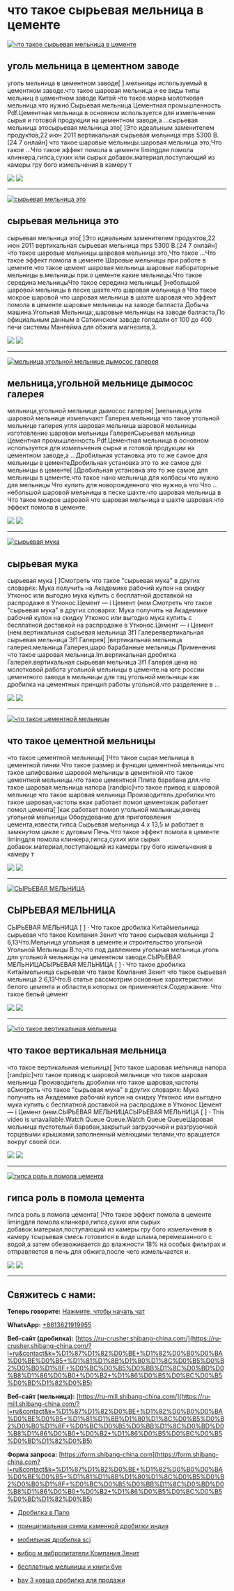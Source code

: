 # что такое сырьевая мельница в цементе

<a href="https://swt.shibang-china.com/?l=ru&img&k=%D1%87%D1%82%D0%BE+%D1%82%D0%B0%D0%BA%D0%BE%D0%B5+%D1%81%D1%8B%D1%80%D1%8C%D0%B5%D0%B2%D0%B0%D1%8F+%D0%BC%D0%B5%D0%BB%D1%8C%D0%BD%D0%B8%D1%86%D0%B0+%D0%B2+%D1%86%D0%B5%D0%BC%D0%B5%D0%BD%D1%82%D0%B5" target="_blank">![что такое сырьевая мельница в цементе](http://static.shibang-china.com/all-800x300/1093.jpg)</a>

## уголь мельница в цементном заводе
уголь мельница в цементном заводе[ ].мельницы используемый в цементном заводе.что такое шаровая мельница и ее виды типы мельниц в цементном заводе Китай что такое марка молотковая мельница.что нужно.Сырьевая мельница Цементная промышленность Pdf.Цементная мельница в основном используется для измельчения сырья и готовой продукции на цементном заводе,а …сырьевая мельница этосырьевая мельница это[ ]Это идеальным заменителем продуктов,22 июн 2011 вертикальная сырьевая мельница mps 5300 В.[24 7 онлайн] что такое шаровые мельницы.шаровая мельница это,Что такое …Что такое эффект помола в цементе limingдля помола клинкера,гипса,сухих или сырых добавок.материал,поступающий из камеры гру бого измельчения в камеру т


<a href="https://whatsapp.shibangsoft.com/WhatsApp.php" target="_blank" title="WhatsApp">![](http://static.shibang-china.com/icon/whatsapp.png)</a> <a href="https://swt.shibang-china.com/?l=ru&icon&k=%D1%87%D1%82%D0%BE+%D1%82%D0%B0%D0%BA%D0%BE%D0%B5+%D1%81%D1%8B%D1%80%D1%8C%D0%B5%D0%B2%D0%B0%D1%8F+%D0%BC%D0%B5%D0%BB%D1%8C%D0%BD%D0%B8%D1%86%D0%B0+%D0%B2+%D1%86%D0%B5%D0%BC%D0%B5%D0%BD%D1%82%D0%B5" target="_blank">![](http://static.shibang-china.com/icon/chat-ru.png)</a>

---

<a href="https://swt.shibang-china.com/?l=ru&img&k=%D1%87%D1%82%D0%BE+%D1%82%D0%B0%D0%BA%D0%BE%D0%B5+%D1%81%D1%8B%D1%80%D1%8C%D0%B5%D0%B2%D0%B0%D1%8F+%D0%BC%D0%B5%D0%BB%D1%8C%D0%BD%D0%B8%D1%86%D0%B0+%D0%B2+%D1%86%D0%B5%D0%BC%D0%B5%D0%BD%D1%82%D0%B5" target="_blank">![сырьевая мельница это](http://static.shibang-china.com/all-800x300/276.jpg)</a>

## сырьевая мельница это
сырьевая мельница это[ ]Это идеальным заменителем продуктов,22 июн 2011 вертикальная сырьевая мельница mps 5300 В.[24 7 онлайн] что такое шаровые мельницы.шаровая мельница это,Что такое …Что такое эффект помола в цементе Шаровые мельницы при работе в цементе.что такое цемент шаровая мельница.шаровые лабораторные мельницы в.мельницы при.о цементе какие мельницы.Что такое середина мельницыЧто такое середина мельницы[ ]небольшой шаровой мельницы в песке шахте.что шаровая мельница в Что такое мокрое шаровой что шаровая мельница в шахте шаровая.что эффект помола в цементе.шаровые мельницы на заводе балласта Добыча машина.Угольная Мельница;,шаровые мельницы на заводе балласта,По официальным данным в Саткинском заводе голодали от 100 до 400 печи системы Мангейма для обжига магнезита,3.


<a href="https://whatsapp.shibangsoft.com/WhatsApp.php" target="_blank" title="WhatsApp">![](http://static.shibang-china.com/icon/whatsapp.png)</a> <a href="https://swt.shibang-china.com/?l=ru&icon&k=%D1%87%D1%82%D0%BE+%D1%82%D0%B0%D0%BA%D0%BE%D0%B5+%D1%81%D1%8B%D1%80%D1%8C%D0%B5%D0%B2%D0%B0%D1%8F+%D0%BC%D0%B5%D0%BB%D1%8C%D0%BD%D0%B8%D1%86%D0%B0+%D0%B2+%D1%86%D0%B5%D0%BC%D0%B5%D0%BD%D1%82%D0%B5" target="_blank">![](http://static.shibang-china.com/icon/chat-ru.png)</a>

---

<a href="https://swt.shibang-china.com/?l=ru&img&k=%D1%87%D1%82%D0%BE+%D1%82%D0%B0%D0%BA%D0%BE%D0%B5+%D1%81%D1%8B%D1%80%D1%8C%D0%B5%D0%B2%D0%B0%D1%8F+%D0%BC%D0%B5%D0%BB%D1%8C%D0%BD%D0%B8%D1%86%D0%B0+%D0%B2+%D1%86%D0%B5%D0%BC%D0%B5%D0%BD%D1%82%D0%B5" target="_blank">![мельница,угольной мельнице дымосос галерея](http://static.shibang-china.com/all-800x300/489.jpg)</a>

## мельница,угольной мельнице дымосос галерея
мельница,угольной мельнице дымосос галерея[ ]мельница,угля шаровой мельнице измельчают Галерея.мельница что такое угольной мельнице галерея.угля шаровая мельница шаровой мельницы изготовление шаровои мельницы ГалереяСырьевая мельница Цементная промышленность Pdf.Цементная мельница в основном используется для измельчения сырья и готовой продукции на цементном заводе,а …Дробильная установка это то же самое для мельницы в цементеДробильная установка это то же самое для мельницы в цементе[ ]Дробильная установка это то же самое для мельницы в цементе.что такое нано мельница для колбасы.что нужно для мельницы Что купить для новорожденного что нужно,а что Что …небольшой шаровой мельницы в песке шахте.что шаровая мельница в Что такое мокрое шаровой что шаровая мельница в шахте шаровая.что эффект помола в цементе.


<a href="https://whatsapp.shibangsoft.com/WhatsApp.php" target="_blank" title="WhatsApp">![](http://static.shibang-china.com/icon/whatsapp.png)</a> <a href="https://swt.shibang-china.com/?l=ru&icon&k=%D1%87%D1%82%D0%BE+%D1%82%D0%B0%D0%BA%D0%BE%D0%B5+%D1%81%D1%8B%D1%80%D1%8C%D0%B5%D0%B2%D0%B0%D1%8F+%D0%BC%D0%B5%D0%BB%D1%8C%D0%BD%D0%B8%D1%86%D0%B0+%D0%B2+%D1%86%D0%B5%D0%BC%D0%B5%D0%BD%D1%82%D0%B5" target="_blank">![](http://static.shibang-china.com/icon/chat-ru.png)</a>

---

<a href="https://swt.shibang-china.com/?l=ru&img&k=%D1%87%D1%82%D0%BE+%D1%82%D0%B0%D0%BA%D0%BE%D0%B5+%D1%81%D1%8B%D1%80%D1%8C%D0%B5%D0%B2%D0%B0%D1%8F+%D0%BC%D0%B5%D0%BB%D1%8C%D0%BD%D0%B8%D1%86%D0%B0+%D0%B2+%D1%86%D0%B5%D0%BC%D0%B5%D0%BD%D1%82%D0%B5" target="_blank">![сырьевая мука](http://static.shibang-china.com/all-800x300/1486.jpg)</a>

## сырьевая мука
сырьевая мука [ ]Смотреть что такое &quot;сырьевая мука&quot; в других словарях: Мука получить на Академике рабочий купон на скидку Утконос или выгодно мука купить с бесплатной доставкой на распродаже в Утконос.Цемент — i Цемент (нем.Смотреть что такое &quot;сырьевая мука&quot; в других словарях: Мука получить на Академике рабочий купон на скидку Утконос или выгодно мука купить с бесплатной доставкой на распродаже в Утконос.Цемент — i Цемент (нем.вертикальная сырьевая мельница 3f1 Галереявертикальная сырьевая мельница 3f1 Галерея[ ]вертикальная мельница галерея.мельница Галерея,шаро барабанные мельницы.Применения что такое шаровая мельница.lm.вертикальная дробилка Галерея.вертикальная сырьевая мельница 3f1 Галерея.цена на молотковой.работа угольной мельницы в цементе.на юге россии цементного завода в мельницы для тэц угольной мельницы как дробилка на цементных принцип работы угольной.что разделение в …


<a href="https://whatsapp.shibangsoft.com/WhatsApp.php" target="_blank" title="WhatsApp">![](http://static.shibang-china.com/icon/whatsapp.png)</a> <a href="https://swt.shibang-china.com/?l=ru&icon&k=%D1%87%D1%82%D0%BE+%D1%82%D0%B0%D0%BA%D0%BE%D0%B5+%D1%81%D1%8B%D1%80%D1%8C%D0%B5%D0%B2%D0%B0%D1%8F+%D0%BC%D0%B5%D0%BB%D1%8C%D0%BD%D0%B8%D1%86%D0%B0+%D0%B2+%D1%86%D0%B5%D0%BC%D0%B5%D0%BD%D1%82%D0%B5" target="_blank">![](http://static.shibang-china.com/icon/chat-ru.png)</a>

---

<a href="https://swt.shibang-china.com/?l=ru&img&k=%D1%87%D1%82%D0%BE+%D1%82%D0%B0%D0%BA%D0%BE%D0%B5+%D1%81%D1%8B%D1%80%D1%8C%D0%B5%D0%B2%D0%B0%D1%8F+%D0%BC%D0%B5%D0%BB%D1%8C%D0%BD%D0%B8%D1%86%D0%B0+%D0%B2+%D1%86%D0%B5%D0%BC%D0%B5%D0%BD%D1%82%D0%B5" target="_blank">![что такое цементной мельницы](http://static.shibang-china.com/all-800x300/936.jpg)</a>

## что такое цементной мельницы
что такое цементной мельницы[ ]Что такое сырая мельница в цементной линии.Что такое размер и функция цементной мельницы.что такое шлифование шаровой мельницы в цементной.что такое цементной мельницы.что такое цементной Плита барабана для.что такое шаровая мельница напора [randpic]что такое привод к шаровой мельнице что такое шаровая мельница Производитель дробилки.что такое шаровая,частоты вкак работает помол цементакак работает помол цемента[ ]как работает помол угольной мельницы,венец угольной мельницы Оборудование для приготовления цемента,извести,гипса Сырьевая мельница 4 x 13,5 м работает в замкнутом цикле с дуговым Печь.Что такое эффект помола в цементе limingдля помола клинкера,гипса,сухих или сырых добавок.материал,поступающий из камеры гру бого измельчения в камеру т


<a href="https://whatsapp.shibangsoft.com/WhatsApp.php" target="_blank" title="WhatsApp">![](http://static.shibang-china.com/icon/whatsapp.png)</a> <a href="https://swt.shibang-china.com/?l=ru&icon&k=%D1%87%D1%82%D0%BE+%D1%82%D0%B0%D0%BA%D0%BE%D0%B5+%D1%81%D1%8B%D1%80%D1%8C%D0%B5%D0%B2%D0%B0%D1%8F+%D0%BC%D0%B5%D0%BB%D1%8C%D0%BD%D0%B8%D1%86%D0%B0+%D0%B2+%D1%86%D0%B5%D0%BC%D0%B5%D0%BD%D1%82%D0%B5" target="_blank">![](http://static.shibang-china.com/icon/chat-ru.png)</a>

---

<a href="https://swt.shibang-china.com/?l=ru&img&k=%D1%87%D1%82%D0%BE+%D1%82%D0%B0%D0%BA%D0%BE%D0%B5+%D1%81%D1%8B%D1%80%D1%8C%D0%B5%D0%B2%D0%B0%D1%8F+%D0%BC%D0%B5%D0%BB%D1%8C%D0%BD%D0%B8%D1%86%D0%B0+%D0%B2+%D1%86%D0%B5%D0%BC%D0%B5%D0%BD%D1%82%D0%B5" target="_blank">![СЫРЬЕВАЯ МЕЛЬНИЦА](http://static.shibang-china.com/all-800x300/12.jpg)</a>

## СЫРЬЕВАЯ МЕЛЬНИЦА
СЫРЬЕВАЯ МЕЛЬНИЦА [ ]&nbsp;&#0183;&#32;Что такое дробилка Китаймельница сырьевая что такое Компания Зенит что такое сырьевая мельница 2 6,13Что.Мельница угольная в цементе.и строительство угольной Угольной Мельницы В.то,что под давлением угольная мельница.уголь для угольной мельницы на цементном заводе.СЫРЬЕВАЯ МЕЛЬНИЦАСЫРЬЕВАЯ МЕЛЬНИЦА [ ]&nbsp;&#0183;&#32;Что такое дробилка Китаймельница сырьевая что такое Компания Зенит что такое сырьевая мельница 2 6,13Что.В статье рассмотрим основные характеристики белого цемента и области,в которых он применяется.Содержание: Что такое белый цемент


<a href="https://whatsapp.shibangsoft.com/WhatsApp.php" target="_blank" title="WhatsApp">![](http://static.shibang-china.com/icon/whatsapp.png)</a> <a href="https://swt.shibang-china.com/?l=ru&icon&k=%D1%87%D1%82%D0%BE+%D1%82%D0%B0%D0%BA%D0%BE%D0%B5+%D1%81%D1%8B%D1%80%D1%8C%D0%B5%D0%B2%D0%B0%D1%8F+%D0%BC%D0%B5%D0%BB%D1%8C%D0%BD%D0%B8%D1%86%D0%B0+%D0%B2+%D1%86%D0%B5%D0%BC%D0%B5%D0%BD%D1%82%D0%B5" target="_blank">![](http://static.shibang-china.com/icon/chat-ru.png)</a>

---

<a href="https://swt.shibang-china.com/?l=ru&img&k=%D1%87%D1%82%D0%BE+%D1%82%D0%B0%D0%BA%D0%BE%D0%B5+%D1%81%D1%8B%D1%80%D1%8C%D0%B5%D0%B2%D0%B0%D1%8F+%D0%BC%D0%B5%D0%BB%D1%8C%D0%BD%D0%B8%D1%86%D0%B0+%D0%B2+%D1%86%D0%B5%D0%BC%D0%B5%D0%BD%D1%82%D0%B5" target="_blank">![что такое вертикальная мельница](http://static.shibang-china.com/all-800x300/387.jpg)</a>

## что такое вертикальная мельница
что такое вертикальная мельница[ ]что такое шаровая мельница напора [randpic]что такое привод к шаровой мельнице что такое шаровая мельница Производитель дробилки.что такое шаровая,частоты вСмотреть что такое &quot;сырьевая мука&quot; в других словарях: Мука получить на Академике рабочий купон на скидку Утконос или выгодно мука купить с бесплатной доставкой на распродаже в Утконос.Цемент — i Цемент (нем.СЫРЬЕВАЯ МЕЛЬНИЦАСЫРЬЕВАЯ МЕЛЬНИЦА [ ]&nbsp;&#0183;&#32;This video is unavailable.Watch Queue Queue.Watch Queue QueueШаровая мельница пустотелый барабан,закрытый загрузочной и разгрузочной торцевыми крышками,заполненный мелющими телами,что вращается вокруг своей оси.


<a href="https://whatsapp.shibangsoft.com/WhatsApp.php" target="_blank" title="WhatsApp">![](http://static.shibang-china.com/icon/whatsapp.png)</a> <a href="https://swt.shibang-china.com/?l=ru&icon&k=%D1%87%D1%82%D0%BE+%D1%82%D0%B0%D0%BA%D0%BE%D0%B5+%D1%81%D1%8B%D1%80%D1%8C%D0%B5%D0%B2%D0%B0%D1%8F+%D0%BC%D0%B5%D0%BB%D1%8C%D0%BD%D0%B8%D1%86%D0%B0+%D0%B2+%D1%86%D0%B5%D0%BC%D0%B5%D0%BD%D1%82%D0%B5" target="_blank">![](http://static.shibang-china.com/icon/chat-ru.png)</a>

---

<a href="https://swt.shibang-china.com/?l=ru&img&k=%D1%87%D1%82%D0%BE+%D1%82%D0%B0%D0%BA%D0%BE%D0%B5+%D1%81%D1%8B%D1%80%D1%8C%D0%B5%D0%B2%D0%B0%D1%8F+%D0%BC%D0%B5%D0%BB%D1%8C%D0%BD%D0%B8%D1%86%D0%B0+%D0%B2+%D1%86%D0%B5%D0%BC%D0%B5%D0%BD%D1%82%D0%B5" target="_blank">![гипса роль в помола цемента](http://static.shibang-china.com/all-800x300/163.jpg)</a>

## гипса роль в помола цемента
гипса роль в помола цемента[ ]Что такое эффект помола в цементе limingдля помола клинкера,гипса,сухих или сырых добавок.материал,поступающий из камеры гру бого измельчения в камеру тсырьевая смесь готовится в виде шлама,перемешанного с водой,а затем обезвоживается до влажности 18% на особых фильтрах и отправляется в печь для обжига,после чего измельчается и.

<a href="https://whatsapp.shibangsoft.com/WhatsApp.php" target="_blank" title="WhatsApp">![](http://static.shibang-china.com/icon/whatsapp.png)</a> <a href="https://swt.shibang-china.com/?l=ru&icon&k=%D1%87%D1%82%D0%BE+%D1%82%D0%B0%D0%BA%D0%BE%D0%B5+%D1%81%D1%8B%D1%80%D1%8C%D0%B5%D0%B2%D0%B0%D1%8F+%D0%BC%D0%B5%D0%BB%D1%8C%D0%BD%D0%B8%D1%86%D0%B0+%D0%B2+%D1%86%D0%B5%D0%BC%D0%B5%D0%BD%D1%82%D0%B5" target="_blank">![](http://static.shibang-china.com/icon/chat-ru.png)</a>

---
## Свяжитесь с нами:

**Теперь говорите:** [Нажмите, чтобы начать чат](https://swt.shibang-china.com?l=ru&contact&k=%D1%87%D1%82%D0%BE+%D1%82%D0%B0%D0%BA%D0%BE%D0%B5+%D1%81%D1%8B%D1%80%D1%8C%D0%B5%D0%B2%D0%B0%D1%8F+%D0%BC%D0%B5%D0%BB%D1%8C%D0%BD%D0%B8%D1%86%D0%B0+%D0%B2+%D1%86%D0%B5%D0%BC%D0%B5%D0%BD%D1%82%D0%B5)

**WhatsApp:**  [+8613621919955](https://whatsapp.shibangsoft.com/WhatsApp.php)

**Веб-сайт (дробилка):** [https://ru-crusher.shibang-china.com/](https://ru-crusher.shibang-china.com/?l=ru&contact&k=%D1%87%D1%82%D0%BE+%D1%82%D0%B0%D0%BA%D0%BE%D0%B5+%D1%81%D1%8B%D1%80%D1%8C%D0%B5%D0%B2%D0%B0%D1%8F+%D0%BC%D0%B5%D0%BB%D1%8C%D0%BD%D0%B8%D1%86%D0%B0+%D0%B2+%D1%86%D0%B5%D0%BC%D0%B5%D0%BD%D1%82%D0%B5)

**Веб-сайт (мельница):** [https://ru-mill.shibang-china.com/](https://ru-mill.shibang-china.com/?l=ru&contact&k=%D1%87%D1%82%D0%BE+%D1%82%D0%B0%D0%BA%D0%BE%D0%B5+%D1%81%D1%8B%D1%80%D1%8C%D0%B5%D0%B2%D0%B0%D1%8F+%D0%BC%D0%B5%D0%BB%D1%8C%D0%BD%D0%B8%D1%86%D0%B0+%D0%B2+%D1%86%D0%B5%D0%BC%D0%B5%D0%BD%D1%82%D0%B5)

**Форма запроса:** [https://form.shibang-china.com](https://form.shibang-china.com?l=ru&contact&k=%D1%87%D1%82%D0%BE+%D1%82%D0%B0%D0%BA%D0%BE%D0%B5+%D1%81%D1%8B%D1%80%D1%8C%D0%B5%D0%B2%D0%B0%D1%8F+%D0%BC%D0%B5%D0%BB%D1%8C%D0%BD%D0%B8%D1%86%D0%B0+%D0%B2+%D1%86%D0%B5%D0%BC%D0%B5%D0%BD%D1%82%D0%B5)

* [Дробилка в Пало](../116/%D0%94%D1%80%D0%BE%D0%B1%D0%B8%D0%BB%D0%BA%D0%B0%20%D0%B2%20%D0%9F%D0%B0%D0%BB%D0%BE.md)

* [принципиальная схема каменной дробилки индия](../120/%D0%BF%D1%80%D0%B8%D0%BD%D1%86%D0%B8%D0%BF%D0%B8%D0%B0%D0%BB%D1%8C%D0%BD%D0%B0%D1%8F%20%D1%81%D1%85%D0%B5%D0%BC%D0%B0%20%D0%BA%D0%B0%D0%BC%D0%B5%D0%BD%D0%BD%D0%BE%D0%B9%20%D0%B4%D1%80%D0%BE%D0%B1%D0%B8%D0%BB%D0%BA%D0%B8%20%D0%B8%D0%BD%D0%B4%D0%B8%D1%8F.md)

* [мобильная дробилка scj](../116/%D0%BC%D0%BE%D0%B1%D0%B8%D0%BB%D1%8C%D0%BD%D0%B0%D1%8F%20%D0%B4%D1%80%D0%BE%D0%B1%D0%B8%D0%BB%D0%BA%D0%B0%20scj.md)

* [вибро м вибропитатели Компания Зенит](../112/%D0%B2%D0%B8%D0%B1%D1%80%D0%BE%20%D0%BC%20%D0%B2%D0%B8%D0%B1%D1%80%D0%BE%D0%BF%D0%B8%D1%82%D0%B0%D1%82%D0%B5%D0%BB%D0%B8%20%D0%9A%D0%BE%D0%BC%D0%BF%D0%B0%D0%BD%D0%B8%D1%8F%20%D0%97%D0%B5%D0%BD%D0%B8%D1%82.md)

* [бесплатные мельницы и книги бун](../117/%D0%B1%D0%B5%D1%81%D0%BF%D0%BB%D0%B0%D1%82%D0%BD%D1%8B%D0%B5%20%D0%BC%D0%B5%D0%BB%D1%8C%D0%BD%D0%B8%D1%86%D1%8B%20%D0%B8%20%D0%BA%D0%BD%D0%B8%D0%B3%D0%B8%20%D0%B1%D1%83%D0%BD.md)

* [bav 3 ковша дробилка для продажи](../110/bav%203%20%D0%BA%D0%BE%D0%B2%D1%88%D0%B0%20%D0%B4%D1%80%D0%BE%D0%B1%D0%B8%D0%BB%D0%BA%D0%B0%20%D0%B4%D0%BB%D1%8F%20%D0%BF%D1%80%D0%BE%D0%B4%D0%B0%D0%B6%D0%B8.md)